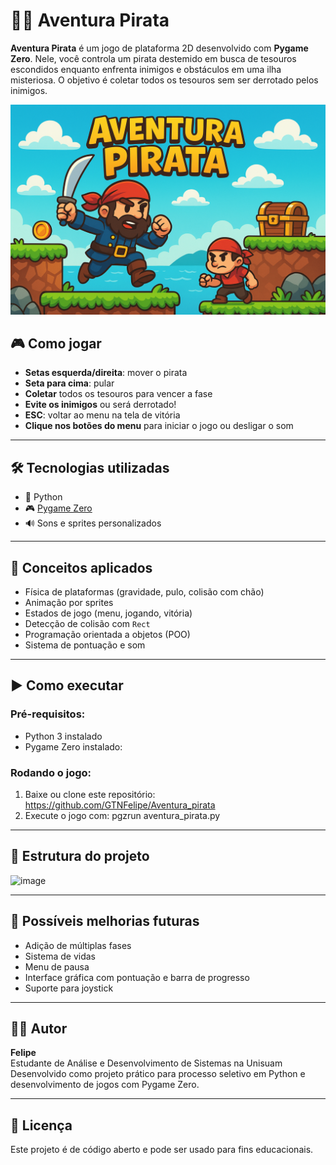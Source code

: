 # 🏴‍☠️ Aventura Pirata

**Aventura Pirata** é um jogo de plataforma 2D desenvolvido com **Pygame Zero**. Nele, você controla um pirata destemido em busca de tesouros escondidos enquanto enfrenta inimigos e obstáculos em uma ilha misteriosa. O objetivo é coletar todos os tesouros sem ser derrotado pelos inimigos.

<p align="center">
  <img src="Aventura pirata - KODLAND/images/capa.png" alt="Capa do Jogo Aventura Pirata" width="600"/>
</p>


## 🎮 Como jogar

- **Setas esquerda/direita**: mover o pirata
- **Seta para cima**: pular
- **Coletar** todos os tesouros para vencer a fase
- **Evite os inimigos** ou será derrotado!
- **ESC**: voltar ao menu na tela de vitória
- **Clique nos botões do menu** para iniciar o jogo ou desligar o som

---

## 🛠 Tecnologias utilizadas

- 🐍 Python
- 🎮 [Pygame Zero](https://pygame-zero.readthedocs.io/en/stable/)
- 🔊 Sons e sprites personalizados

---

## 🧠 Conceitos aplicados

- Física de plataformas (gravidade, pulo, colisão com chão)
- Animação por sprites
- Estados de jogo (menu, jogando, vitória)
- Detecção de colisão com `Rect`
- Programação orientada a objetos (POO)
- Sistema de pontuação e som

---

## ▶️ Como executar

### Pré-requisitos:
- Python 3 instalado
- Pygame Zero instalado:  

### Rodando o jogo:
1. Baixe ou clone este repositório: https://github.com/GTNFelipe/Aventura_pirata
2. Execute o jogo com: pgzrun aventura_pirata.py


---

## 📁 Estrutura do projeto

![image](https://github.com/user-attachments/assets/42ed2479-2c57-499b-9948-2ba16f8bc6a2)


---

## 🧩 Possíveis melhorias futuras

- Adição de múltiplas fases
- Sistema de vidas
- Menu de pausa
- Interface gráfica com pontuação e barra de progresso
- Suporte para joystick

---

## 🧑‍💻 Autor

**Felipe**  
Estudante de Análise e Desenvolvimento de Sistemas na Unisuam  
Desenvolvido como projeto prático para processo seletivo em Python e desenvolvimento de jogos com Pygame Zero.

---

## 📜 Licença

Este projeto é de código aberto e pode ser usado para fins educacionais.



   
